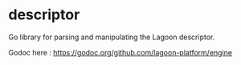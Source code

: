 # descriptor
Go library for parsing and manipulating the Lagoon descriptor.

Godoc here : https://godoc.org/github.com/lagoon-platform/engine
